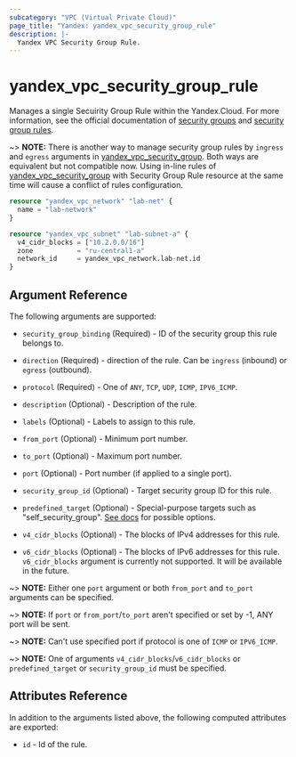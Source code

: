 ```yaml
---
subcategory: "VPC (Virtual Private Cloud)"
page_title: "Yandex: yandex_vpc_security_group_rule"
description: |-
  Yandex VPC Security Group Rule.
---
```



# yandex_vpc_security_group_rule




Manages a single Secuirity Group Rule within the Yandex.Cloud. For more information, see the official documentation of [security groups](https://cloud.yandex.com/docs/vpc/concepts/security-groups) and [security group rules](https://cloud.yandex.com/docs/vpc/concepts/security-groups#rules).

~> **NOTE:** There is another way to manage security group rules by `ingress` and `egress` arguments in [yandex_vpc_security_group](vpc_security_group.html). Both ways are equivalent but not compatible now. Using in-line rules of [yandex_vpc_security_group](vpc_security_group.html) with Security Group Rule resource at the same time will cause a conflict of rules configuration.

```terraform
resource "yandex_vpc_network" "lab-net" {
  name = "lab-network"
}

resource "yandex_vpc_subnet" "lab-subnet-a" {
  v4_cidr_blocks = ["10.2.0.0/16"]
  zone           = "ru-central1-a"
  network_id     = yandex_vpc_network.lab-net.id
}
```

## Argument Reference

The following arguments are supported:

* `security_group_binding` (Required) - ID of the security group this rule belongs to.
* `direction` (Required) - direction of the rule. Can be `ingress` (inbound) or `egress` (outbound).
* `protocol` (Required) - One of `ANY`, `TCP`, `UDP`, `ICMP`, `IPV6_ICMP`.

* `description` (Optional) - Description of the rule.
* `labels` (Optional) - Labels to assign to this rule.
* `from_port` (Optional) - Minimum port number.
* `to_port` (Optional) - Maximum port number.
* `port` (Optional) - Port number (if applied to a single port).
* `security_group_id` (Optional) - Target security group ID for this rule.
* `predefined_target` (Optional) - Special-purpose targets such as "self_security_group". [See docs](https://cloud.yandex.com/docs/vpc/concepts/security-groups) for possible options.
* `v4_cidr_blocks` (Optional) - The blocks of IPv4 addresses for this rule.
* `v6_cidr_blocks` (Optional) - The blocks of IPv6 addresses for this rule. `v6_cidr_blocks` argument is currently not supported. It will be available in the future.

~> **NOTE:** Either one `port` argument or both `from_port` and `to_port` arguments can be specified.

~> **NOTE:** If `port` or `from_port`/`to_port` aren't specified or set by -1, ANY port will be sent.

~> **NOTE:** Can't use specified port if protocol is one of `ICMP` or `IPV6_ICMP`.

~> **NOTE:** One of arguments `v4_cidr_blocks`/`v6_cidr_blocks` or `predefined_target` or `security_group_id` must be specified.

## Attributes Reference

In addition to the arguments listed above, the following computed attributes are exported:

* `id` - Id of the rule.
